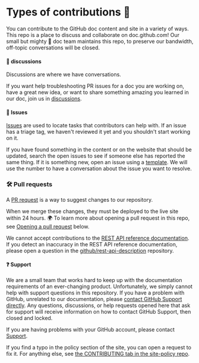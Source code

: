 # Types of contributions :memo:
You can contribute to the GitHub doc content and site in a variety of ways. This repo is a place to discuss and collaborate on doc.github.com! Our small but mighty :muscle: doc team maintains this repo, to preserve our bandwidth, off-topic conversations will be closed.

#### :mega: discussions
Discussions are where we have conversations.

If you want help troubleshooting PR issues for a doc you are working on, have a great new idea, or want to share something amazing you learned in our doc, join us in [discussions](https://github.com/github/doc/discussions).

#### :lady_beetle: Issues
[Issues](https://doc.github.com/en/github/managing-your-work-on-github/about-issues) are used to locate tasks that contributors can help with. If an issue has a triage tag, we haven't reviewed it yet and you shouldn't start working on it.

If you have found something in the content or on the website that should be updated, search the open issues to see if someone else has reported the same thing. If it is something new, open an issue using a [template](https://github.com/github/doc/issues/new/choose). We will use the number to have a conversation about the issue you want to resolve.

### :hammer_and_wrench: Pull requests
A [PR request](https://doc.github.com/en/github/collaborating-with-issues-and-pull-requests/about-pull-requests) is a way to suggest changes to our repository.

When we merge these changes, they must be deployed to the live site within 24 hours. :earth_africa: To learn more about opening a pull request in this repo, see [Opening a pull request](#opening-a-pull-request) below.

We cannot accept contributions to the [REST API reference documentation](https://doc.github.com/en/rest/reference). If you detect an inaccuracy in the REST API reference documentation, please open a question in the [github/rest-api-description](https://github.com/github/rest-api-description/issues/new?template=schema-inaccuracy.md) repository.

#### :question: Support
We are a small team that works hard to keep up with the documentation requirements of an ever-changing product. Unfortunately, we simply cannot help with support questions in this repository. If you have a problem with GitHub, unrelated to our documentation, please [contact GitHub Support directly](https://support.github.com/contact). Any questions, discussions, or help requests opened here that ask for support will receive information on how to contact GitHub Support, then closed and locked.

If you are having problems with your GitHub account, please contact [Support](https://github.com/Sthaynny/habilitacao_quiz/new/main/.github/contribution.md).


If you find a typo in the policy section of the site, you can open a request to fix it. For anything else, see [the CONTRIBUTING tab in the site-policy repo](https://github.com/github/site-policy/blob/main/CONTRIBUTING.md).
